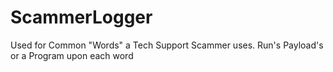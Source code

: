 # ScammerLogger
Used for Common "Words" a Tech Support Scammer uses. Run's Payload's or a Program upon each word

